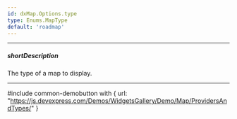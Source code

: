 ```yaml
---
id: dxMap.Options.type
type: Enums.MapType
default: 'roadmap'
---
```

---
##### shortDescription
The type of a map to display.

---

#include common-demobutton with {
    url: "https://js.devexpress.com/Demos/WidgetsGallery/Demo/Map/ProvidersAndTypes/"
}